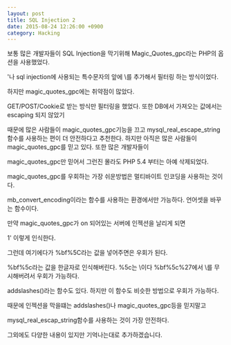 ```yaml
---
layout: post
title: SQL Injection 2
date: 2015-08-24 12:26:00 +0900
category: Hacking 
---
```

보통 많은 개발자들이 SQL Injection을 막기위해 Magic_Quotes_gpc라는 PHP의 옵션을 사용했었다.

'나 sql injection에 사용되는 특수문자의 앞에 \를 추가해서 필터링 하는 방식이었다. 

하지만 magic_quotes_gpc에는 취약점이 많았다. 

GET/POST/Cookie로 받는 방식만 필터링을 했었다. 또한 DB에서 가져오는 값에서는 escaping 되지 않았기 

때문에 많은 사람들이 magic_quotes_gpc기능을 끄고 mysql_real_escape_string함수를 사용하는 편이 더 안전하다고 추천한다. 하지만 아직은 많은 사람들이 magic_quotes_gpc를 믿고 있다. 또한 많은 개발자들이

magic_quotes_gpc만 믿어서 그런진 몰라도 PHP 5.4 부터는 아예 삭제되었다. 



magic_quotes_gpc를 우회하는 가장 쉬운방법은 멀티바이트 인코딩을 사용하는 것이다.

mb_convert_encoding이라는 함수를 사용하는 환경에서만 가능하다. 언어셋을 바꾸는 함수이다.

만약 magic_quotes_gpc가 on 되어있는 서버에 인젝션을 날리게 되면

1\' 이렇게 인식한다. 



그런데 여기에다가 %bf%5C라는 값을 넣어주면은 우회가 된다.

%bf%5c라는 값을 한글자로 인식해버린다. %5c는 \이다 %bf%5c%27에서 \를 무시해버려서 우회가 가능하다.



addslashes()라는 함수도 있다. 하지만 이 함수도 비슷한 방법으로 우회가 가능하다.



때문에 인젝션을 막을떄는 addslashes()나 magic_quotes_gpc등을 믿지말고

mysql_real_escap_string함수를 사용하는 것이 가장 안전하다. 



 그외에도 다양한 내용이 있지만 기억나는대로 추가하겠습니다.



